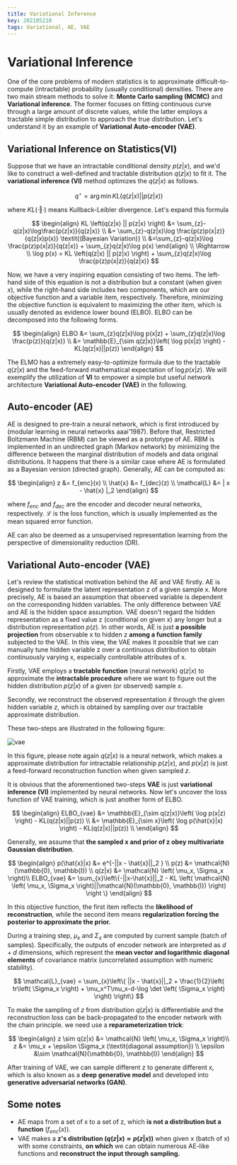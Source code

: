 ```yaml
---
title: Variational Inference
key: 202105210
tags: Variational, AE, VAE
---
```


# Variational Inference

One of the core problems of modern statistics is to approximate difficult-to-compute (intractable) probability (usually conditional) densities. There are two main stream methods to solve it: **Monte Carlo sampling (MCMC)** and **Variational inference**. The former focuses on fitting continuous curve through a large amount of discrete values, while the latter employs a tractable simple distribution to approach the true distribution. Let's understand it by an example of **Variational Auto-encoder (VAE)**.

<!--more-->



## Variational Inference on Statistics(VI)

Suppose that we have an intractable conditional density $p(z \vert x)$, and we'd like to construct a well-defined and tractable distribution $q(z \vert x)$ to fit it. The **variational inference (VI)** method optimizes the $q(z \vert x)$ as follows.


$$
q^{\star} = \arg\min KL \left(q(z|x) || p(z|x) \right)
$$


where $KL(\cdot \Vert \cdot)$ means Kullback-Leibler divergence. Let's expand this formula


$$
\begin{align}
KL \left(q(z|x) || p(z|x) \right) &= \sum_{z}-q(z|x)\log\frac{p(z|x)}{q(z|x)} \\
&= \sum_{z}-q(z|x)\log \frac{p(z)p(x|z)}{q(z|x)p(x)} \textit{(Bayesian Variation)} \\
&=\sum_{z}-q(z|x)\log \frac{p(z)p(x|z)}{q(z|x)} + \sum_{z}q(z|x)\log p(x)
\end{align} \\
\Rightarrow \\
\log p(x) = KL \left(q(z|x) || p(z|x) \right) + \sum_{z}q(z|x)\log \frac{p(z)p(x|z)}{q(z|x)}
$$




Now, we have a very inspiring equation consisting of two items. The left-hand side of this equation is not a distribution but a constant (when given $x$), while the right-hand side includes two components, which are our objective function and a variable item, respectively. Therefore, minimizing the objective function is equivalent to maximizing the other item, which is usually denoted as evidence lower bound (ELBO). ELBO can be decomposed into the following forms.


$$
\begin{align}
ELBO &= \sum_{z}q(z|x)\log p(x|z) + \sum_{z}q(z|x)\log \frac{p(z)}{q(z|x)} \\
&= \mathbb{E}_{\sim q(z|x)}\left( \log p(x|z) \right) - KL(q(z|x)||p(z))
\end{align}
$$




The ELMO has a extremely easy-to-optimize formula due to the tractable $q(z \vert x)$ and the feed-forward mathematical expectation of $\log p(x \vert z)$. We will exemplify the utilization of **VI** to empower a simple but useful network architecture **Variational Auto-encoder (VAE)** in the following.



## Auto-encoder (AE)

AE  is designed to pre-train a neural network, which is first introduced by (modular learning in neural networks aaai'1987). Before that, Restricted Boltzmann Machine (RBM) can be viewed as a prototype of AE. RBM is implemented in an undirected graph (Markov network) by minimizing the difference between the marginal distribution of models and data original distributions. It happens that there is a similar case where AE is formulated as a Bayesian version (directed graph). Generally, AE can be computed as:


$$
\begin{align}
z &= f_{enc}(x) \\
\hat{x} &= f_{dec}(z) \\
\mathcal{L} &= | x - \hat{x}  |_2
\end{align}
$$


where $f_{enc}$ and $f_{dec}$ are the encoder and decoder neural networks, respectively. $\mathcal{L}$ is the loss function, which is usually implemented as the mean squared error function.

AE can also be deemed as a unsupervised representation learning from the perspective of dimensionality reduction (DR).



## Variational Auto-encoder (VAE)

Let's review the statistical motivation behind the AE and VAE firstly. AE is designed to formulate the latent representation z of a given sample x. More precisely, AE is based an assumption that observed variable is dependent on the corresponding hidden variables. The only difference between VAE and AE is the hidden space assumption. VAE doesn't regard the hidden representation as a fixed value z (conditional on given x) any longer but a distribution representation $p(z)$. In other words, AE is just **a possible projection** from observable x to hidden z **among a function family** subjected to the VAE. In this view, the VAE makes it possible that we can manually tune hidden variable z over a continuous distribution to obtain continuously varying x, especially controllable attributes of x.

Firstly, VAE employs a **tractable function** (neural network) $q(z \vert x)$ to approximate the **intractable procedure** where we want to figure out the hidden distribution $p(z \vert x)$ of a given (or observed) sample $x$.

Secondly, we reconstruct the observed representation $\hat{x}$ through the given hidden variable $z$, which is obtained by sampling over our tractable approximate distribution.

These two-steps are illustrated in the following figure:

![vae]({{site.url}}/assets/BlogImages/2021-05/VAE.PNG)

In this figure, please note again $q(z \vert x)$ is a neural network, which makes a approximate distribution for intractable relationship $p(z \vert x)$, and $p(x \vert z)$ is just a feed-forward reconstruction function when given sampled $z$.

It is obvious that the aforementioned two-steps **VAE** is just **variational inference (VI)** implemented by neural networks. Now let's uncover the loss function of VAE training, which is just another form of ELBO.


$$
\begin{align}
ELBO_{vae} &= \mathbb{E}_{\sim q(z|x)}\left( \log p(x|z) \right) - KL(q(z|x)||p(z)) \\
&= \mathbb{E}_{\sim x}\left( \log p(\hat{x}|x) \right) - KL(q(z|x)||p(z)) \\
\end{align}
$$


Generally, we assume that **the sampled x and prior of z obey multivariate Gaussian distribution**.


$$
\begin{align}
p(\hat{x}|x) &= e^{-||x - \hat{x}||_2 } \\
p(z) &= \mathcal{N}(\mathbb{0}, \mathbb{I}) \\
q(z|x) &= \mathcal{N} \left( \mu_x, \Sigma_x \right)\\
ELBO_{vae} &= \sum_{x}\left\{-||x-\hat{x}||_2 - KL \left( \mathcal{N} \left( \mu_x, \Sigma_x \right)||\mathcal{N}(\mathbb{0}, \mathbb{I}) \right) \right \}
\end{align}
$$

In this objective function, the first item reflects the **likelihood of reconstruction**, while the second item means **regularization forcing the posterior to approximate the prior.**



During a training step, $\mu_x$ and $\Sigma_x$ are computed by current sample (batch of samples). Specifically, the outputs of encoder network are interpreted as $d + d$ dimensions, which represent the **mean vector and logarithmic diagonal elements** of covariance matrix (uncorrelated assumption with numeric stability).



$$
\mathcal{L}_{vae} = \sum_{x}\left\{ ||x - \hat{x}||_2 + \frac{1}{2}\left(  tr\left( \Sigma_x \right) + \mu_x^T\mu_x-d-\log \det \left( \Sigma_x \right) \right) \right\}
$$


To make the sampling of $z$ from distribution $q(z \vert x)$ is differentiable and the reconstruction loss can be back-propagated to the encoder network with the chain principle. we need use a **reparameterization trick**:


$$
\begin{align}
z \sim q(z|x) &= \mathcal{N} \left( \mu_x, \Sigma_x \right)\\
z &= \mu_x + \epsilon \Sigma_x (\textit{diagonal assumption}) \\
\epsilon &\sim \mathcal{N}(\mathbb{0}, \mathbb{I})
\end{align}
$$


After training of VAE, we can sample different z to generate different x, which is also known as a **deep generative model** and developed into **generative adversarial networks (GAN)**.



## Some notes

- AE maps from a set of x to a set of z, which **is not a distribution but a function** ($f_{enc}(x)$).
- VAE makes a **z's distribution ($q(z \vert x) \approx p(z \vert x)$)** when given x (batch of x) with some constraints, **on which** we can obtain numerous AE-like functions and **reconstruct the input through sampling.**

